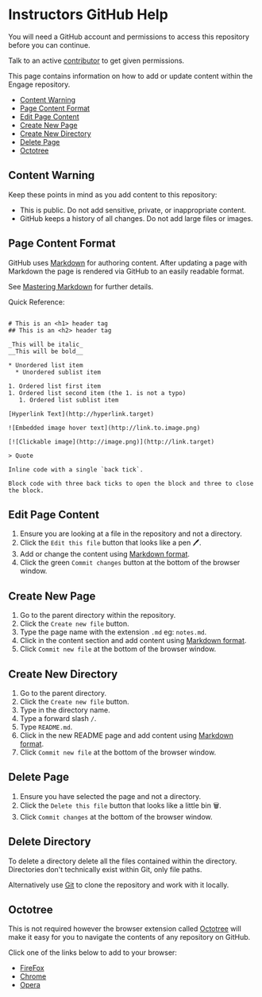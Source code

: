 # Instructors GitHub Help

You will need a GitHub account and permissions to access this repository before you can continue.

Talk to an active [contributor](https://github.com/DDLSTraining/Engage/graphs/contributors) to get given permissions.

This page contains information on how to add or update content within the Engage repository.

* [Content Warning](#content-warning)
* [Page Content Format](#page-content-format)
* [Edit Page Content](#edit-page-content)
* [Create New Page](#create-new-page)
* [Create New Directory](#create-new-directory)
* [Delete Page](#delete-page)
* [Octotree](#octotree)

## Content Warning

Keep these points in mind as you add content to this repository:

* This is public. Do not add sensitive, private, or inappropriate content.
* GitHub keeps a history of all changes. Do not add large files or images.

## Page Content Format

GitHub uses [Markdown](https://en.wikipedia.org/wiki/Markdown) for authoring content. After updating a page with Markdown the page is rendered via GitHub to an easily readable format.

See [Mastering Markdown](https://guides.github.com/features/mastering-markdown/) for further details.

Quick Reference:

```

# This is an <h1> header tag
## This is an <h2> header tag

_This will be italic_
__This will be bold__

* Unordered list item
  * Unordered sublist item

1. Ordered list first item
1. Ordered list second item (the 1. is not a typo)
   1. Ordered list sublist item

[Hyperlink Text](http://hyperlink.target)

![Embedded image hover text](http://link.to.image.png)

[![Clickable image](http://image.png)](http://link.target)

> Quote

Inline code with a single `back tick`.

Block code with three back ticks to open the block and three to close the block.

```

## Edit Page Content

1. Ensure you are looking at a file in the repository and not a directory.
1. Click the `Edit this file` button that looks like a pen 🖊️.
1. Add or change the content using [Markdown format](https://guides.github.com/features/mastering-markdown/).
1. Click the green `Commit changes` button at the bottom of the browser window.

## Create New Page

1. Go to the parent directory within the repository.
1. Click the `Create new file` button.
1. Type the page name with the extension `.md` eg: `notes.md`.
1. Click in the content section and add content using [Markdown format](https://guides.github.com/features/mastering-markdown/).
1. Click `Commit new file` at the bottom of the browser window.

## Create New Directory

1. Go to the parent directory.
1. Click the `Create new file` button.
1. Type in the directory name.
1. Type a forward slash `/`.
1. Type `README.md`.
1. Click in the new README page and add content using [Markdown format](https://guides.github.com/features/mastering-markdown/).
1. Click `Commit new file` at the bottom of the browser window.

## Delete Page

1. Ensure you have selected the page and not a directory.
1. Click the `Delete this file` button that looks like a little bin 🗑️.
1. Click `Commit changes` at the bottom of the browser window.

## Delete Directory

To delete a directory delete all the files contained within the directory. Directories don't technically exist within Git, only file paths.

Alternatively use [Git](https://git-scm.com/) to clone the repository and work with it locally.

## Octotree

This is not required however the browser extension called [Octotree](https://github.com/buunguyen/octotree) will make it easy for you to navigate the contents of any repository on GitHub.

Click one of the links below to add to your browser:

* [FireFox](https://addons.mozilla.org/en-US/firefox/addon/octotree/)
* [Chrome](https://chrome.google.com/webstore/detail/octotree/bkhaagjahfmjljalopjnoealnfndnagc)
* [Opera](https://addons.opera.com/en/extensions/details/octotree/)


